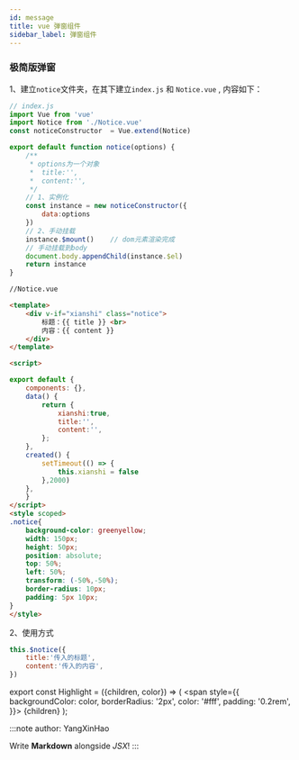 ```yaml
---
id: message
title: vue 弹窗组件
sidebar_label: 弹窗组件
---
```


### 极简版弹窗

1、建立`notice`文件夹，在其下建立`index.js` 和 `Notice.vue` , 内容如下：
```js
// index.js
import Vue from 'vue'
import Notice from './Notice.vue'
const noticeConstructor  = Vue.extend(Notice)

export default function notice(options) {
    /**
     * options为一个对象
     *  title:'',
     *  content:'',
     */
    // 1、实例化
    const instance = new noticeConstructor({
        data:options
    })
    // 2、手动挂载
    instance.$mount()    // dom元素渲染完成
    // 手动挂载到body
    document.body.appendChild(instance.$el)
    return instance 
}
```



```html
//Notice.vue

<template>
    <div v-if="xianshi" class="notice">
        标题：{{ title }} <br>
        内容：{{ content }}
    </div>
</template>

<script>

export default {
    components: {},
    data() {
        return {
            xianshi:true,
            title:'',
            content:'',
        };
    },
    created() {
        setTimeout(() => {
            this.xianshi = false
        },2000)
    },
    }
</script>
<style scoped>
.notice{
    background-color: greenyellow;
    width: 150px;
    height: 50px;
    position: absolute;
    top: 50%;
    left: 50%;
    transform: (-50%,-50%);
    border-radius: 10px;
    padding: 5px 10px;
}
</style>
```

2、使用方式
```js
this.$notice({
    title:'传入的标题',
    content:'传入的内容',
})
```





export const Highlight = ({children, color}) => (
  <span
    style={{
      backgroundColor: color,
      borderRadius: '2px',
      color: '#fff',
      padding: '0.2rem',
    }}>
    {children}
  </span>
);




:::note
<Highlight color="#25c2a0">author:</Highlight> <Highlight color="#1877F2">YangXinHao</Highlight>

Write **Markdown** alongside  _JSX_!
:::




